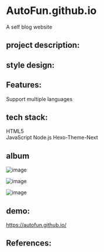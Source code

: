 # AutoFun.github.io
A self blog website

## project description:

## style design:

## Features:
Support multiple languages

## tech stack:
HTML5  
JavaScript 
Node.js
Hexo-Theme-Next


## album

![image](https://user-images.githubusercontent.com/42330996/210160206-d5057643-0fe4-439b-b3e6-b0a31b0e4a15.png)


![image](https://user-images.githubusercontent.com/42330996/210160193-ae829946-46ec-4490-8f49-90171b6d7889.png)

![image](https://user-images.githubusercontent.com/42330996/210159806-ed33fba2-635c-4d8b-8bb1-3ec3e7323aa0.png)

## demo:

https://autofun.github.io/

## References:
